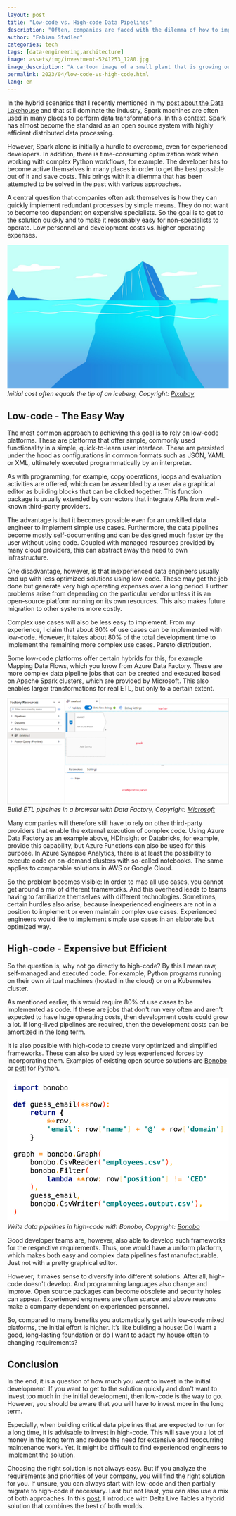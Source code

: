 ```yaml
---
layout: post
title: "Low-code vs. High-code Data Pipelines"
description: "Often, companies are faced with the dilemma of how to implement data pipelines quickly. In this post, I will explain why high-code is often the better choice."
author: "Fabian Stadler"
categories: tech
tags: [data-engineering,architecture]
image: assets/img/investment-5241253_1280.jpg
image_description: "A cartoon image of a small plant that is growing out of soil as a metaphor for investment in technological architecture."
permalink: 2023/04/low-code-vs-high-code.html
lang: en
---
```


In the hybrid scenarios that I recently mentioned in my [post about the Data Lakehouse](/2023/04/data-lakehouse-as-single-source-of-truth.html) and that still dominate the industry, Spark machines are often used in many places to perform data transformations. In this context, Spark has almost become the standard as an open source system with highly efficient distributed data processing.

However, Spark alone is initially a hurdle to overcome, even for experienced developers. In addition, there is time-consuming optimization work when working with complex Python workflows, for example. The developer has to become active themselves in many places in order to get the best possible out of it and save costs. This brings with it a dilemma that has been attempted to be solved in the past with various approaches.

A central question that companies often ask themselves is how they can quickly implement redundant processes by simple means. They do not want to become too dependent on expensive specialists. So the goal is to get to the solution quickly and to make it reasonably easy for non-specialists to operate. Low personnel and development costs vs. higher operating expenses.

![A cartoon image of an iceberg that is to 80% under water and only a small tip is visible.](/assets/img/iceberg.jpg)
_Initial cost often equals the tip of an iceberg, Copyright: [Pixabay](https://pixabay.com/de/illustrations/eisberg-wasser-blau-ozean-eis-1421411/)_

## Low-code - The Easy Way

The most common approach to achieving this goal is to rely on low-code platforms. These are platforms that offer simple, commonly used functionality in a simple, quick-to-learn user interface. These are persisted under the hood as configurations in common formats such as JSON, YAML or XML, ultimately executed programmatically by an interpreter.

As with programming, for example, copy operations, loops and evaluation activities are offered, which can be assembled by a user via a graphical editor as building blocks that can be clicked together. This function package is usually extended by connectors that integrate APIs from well-known third-party providers.

The advantage is that it becomes possible even for an unskilled data engineer to implement simple use cases. Furthermore, the data pipelines become mostly self-documenting and can be designed much faster by the user without using code. Coupled with managed resources provided by many cloud providers, this can abstract away the need to own infrastructure.

One disadvantage, however, is that inexperienced data engineers usually end up with less optimized solutions using low-code. These may get the job done but generate very high operating expenses over a long period. Further problems arise from depending on the particular vendor unless it is an open-source platform running on its own resources. This also makes future migration to other systems more costly.

Complex use cases will also be less easy to implement. From my experience, I claim that about 80% of use cases can be implemented with low-code. However, it takes about 80% of the total development time to implement the remaining more complex use cases. Pareto distribution.

Some low-code platforms offer certain hybrids for this, for example Mapping Data Flows, which you know from Azure Data Factory. These are more complex data pipeline jobs that can be created and executed based on Apache Spark clusters, which are provided by Microsoft. This also enables larger transformations for real ETL, but only to a certain extent.

![An image showing the interface of Azure Data Mapping Data Flows when creating a new source at the beginning of a pipeline.](/assets/img/mapping_data_flow.png)
_Build ETL pipeines in a browser with Data Factory, Copyright: [Microsoft](https://learn.microsoft.com/de-de/azure/data-factory/concepts-data-flow-overview)_

Many companies will therefore still have to rely on other third-party providers that enable the external execution of complex code. Using Azure Data Factory as an example above, HDInsight or Databricks, for example, provide this capability, but Azure Functions can also be used for this purpose. In Azure Synapse Analytics, there is at least the possibility to execute code on on-demand clusters with so-called notebooks. The same applies to comparable solutions in AWS or Google Cloud.

So the problem becomes visible: In order to map all use cases, you cannot get around a mix of different frameworks. And this overhead leads to teams having to familiarize themselves with different technologies. Sometimes, certain hurdles also arise, because inexperienced engineers are not in a position to implement or even maintain complex use cases. Experienced engineers would like to implement simple use cases in an elaborate but optimized way.

## High-code - Expensive but Efficient

So the question is, why not go directly to high-code? By this I mean raw, self-managed and executed code. For example, Python programs running on their own virtual machines (hosted in the cloud) or on a Kubernetes cluster.

As mentioned earlier, this would require 80% of use cases to be implemented as code. If these are jobs that don't run very often and aren't expected to have huge operating costs, then development costs could grow a lot. If long-lived pipelines are required, then the development costs can be amortized in the long term.

It is also possible with high-code to create very optimized and simplified frameworks. These can also be used by less experienced forces by incorporating them. Examples of existing open source solutions are [Bonobo](https://www.bonobo-project.org/) or [petl](https://petl.readthedocs.io/en/stable/) for Python.

![A code example of the Python framework bonobo showing how one can extract CSV data with a CSV reader, add a guess email field from name and domain, and write it again with a CSV writer.](/assets/img/bonobo.png)
_Write data pipelines in high-code with Bonobo, Copyright: [Bonobo](https://www.bonobo-project.org/)_

Good developer teams are, however, also able to develop such frameworks for the respective requirements. Thus, one would have a uniform platform, which makes both easy and complex data pipelines fast manufacturable. Just not with a pretty graphical editor.

However, it makes sense to diversify into different solutions. After all, high-code doesn't develop. And programming languages also change and improve. Open source packages can become obsolete and security holes can appear. Experienced engineers are often scarce and above reasons make a company dependent on experienced personnel.

So, compared to many benefits you automatically get with low-code mixed platforms, the initial effort is higher. It’s like building a house: Do I want a good, long-lasting foundation or do I want to adapt my house often to changing requirements?

## Conclusion

In the end, it is a question of how much you want to invest in the initial development. If you want to get to the solution quickly and don't want to invest too much in the initial development, then low-code is the way to go. However, you should be aware that you will have to invest more in the long term.

Especially, when building critical data pipelines that are expected to run for a long time, it is advisable to invest in high-code. This will save you a lot of money in the long term and reduce the need for extensive and reoccurring maintenance work. Yet, it might be difficult to find experienced engineers to implement the solution.

Choosing the right solution is not always easy. But if you analyze the requirements and priorities of your company, you will find the right solution for you. If unsure, you can always start with low-code and then partially migrate to high-code if necessary. Last but not least, you can also use a mix of both approaches. In this [post](/2023/04/data-pipelines-as-code-with-delta-live-tables.html), I introduce with Delta Live Tables a hybrid solution that combines the best of both worlds.
